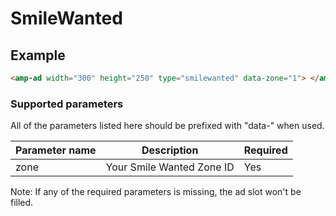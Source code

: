 # SmileWanted

## Example

```html
<amp-ad width="300" height="250" type="smilewanted" data-zone="1"> </amp-ad>
```

### Supported parameters

All of the parameters listed here should be prefixed with "data-" when used.

| Parameter name | Description               | Required |
| -------------- | ------------------------- | -------- |
| zone           | Your Smile Wanted Zone ID | Yes      |

Note: If any of the required parameters is missing, the ad slot won't be filled.
